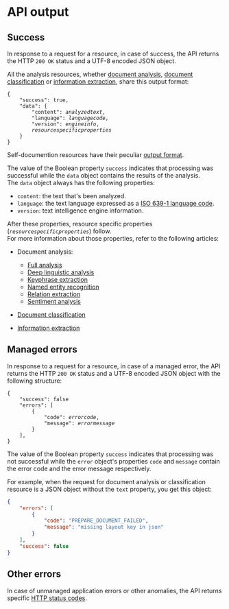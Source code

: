 # API output

## Success

In response to a request for a resource, in case of success, the API returns the HTTP `200 OK` status and a UTF-8 encoded JSON object.

All the analysis resources, whether [document analysis](../../guide/full-analysis/index.md), [document classification](../../guide/classification/index.md) or [information extraction](../../guide/extraction/index.md), share this output format:

<pre>
<code>{
	"success": true,
	"data": {
		"content": <i>analyzedtext</i>,
		"language": <i>languagecode</i>,
		"version": <i>engineinfo</i>,
		<i>resourcespecificproperties</i>
	}
}</code></pre>

Self-documention resources have their peculiar [output format](taxonomies-templates/index.md).

The value of the Boolean property `success` indicates that processing was successful while the `data` object contains the results of the analysis.  
The `data` object always has the following properties:

- `content`: the text that's been analyzed.
- `language`: the text language expressed as a <a href="https://en.wikipedia.org/wiki/ISO_639-1" target="_blank">ISO 639-1 language code</a>.
- `version`: text intelligence engine information.

After these properties, resource specific properties (_`resourcespecificproperties`_) follow.  
For more information about those properties, refer to the following articles:

- Document analysis:
	- [Full analysis](full-analysis/index.md)
    - [Deep linguistic analysis](linguistic-analysis/index.md)
	- [Keyphrase extraction](keyphrase-extraction/index.md)
	- [Named entity recognition](entity-recognition/index.md)
	- [Relation extraction](relation-extraction/index.md)
	- [Sentiment analysis](sentiment-analysis/index.md)

- [Document classification](classification/index.md)

- [Information extraction](extraction/index.md)

## Managed errors

In response to a request for a resource, in case of a managed error, the API returns the HTTP `200 OK` status and a UTF-8 encoded JSON object with the following structure:

<pre><code>{
	"success": false
	"errors": [
		{
			"code": <i>errorcode</i>,
			"message": <i>errormessage</i>
		}
	],
}</code></pre>

The value of the Boolean property `success` indicates that processing was not successful while the `error` object's properties `code` and `message` contain the error code and the error message respectively.

For example, when the request for document analysis or classification resource is a JSON object without the `text` property, you get this object:

``` json
{
	"errors": [
		{
			"code": "PREPARE_DOCUMENT_FAILED",
			"message": "missing layout key in json"
		}
	],
	"success": false
}
```

## Other errors

In case of unmanaged application errors or other anomalies, the API returns specific [HTTP status codes](../http-status-codes/index.md).